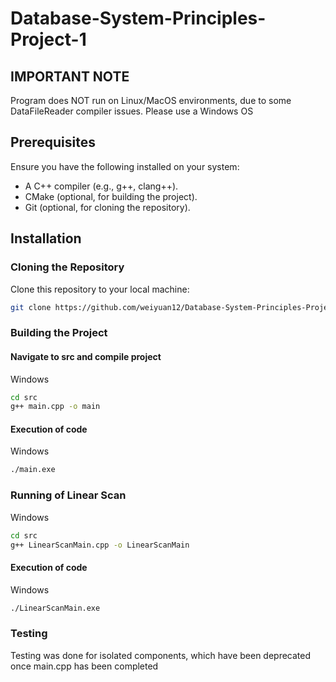 # Database-System-Principles-Project-1

## IMPORTANT NOTE

Program does NOT run on Linux/MacOS environments, due to some DataFileReader compiler issues. Please use a Windows OS


## Prerequisites

Ensure you have the following installed on your system:

- A C++ compiler (e.g., g++, clang++).
- CMake (optional, for building the project).
- Git (optional, for cloning the repository).

## Installation

### Cloning the Repository

Clone this repository to your local machine:

```bash
git clone https://github.com/weiyuan12/Database-System-Principles-Project-1.git
```

### Building the Project

#### Navigate to src and compile project

Windows
```bash
cd src
g++ main.cpp -o main
```

#### Execution of code

Windows
```bash
./main.exe
```

### Running of Linear Scan

Windows
```bash
cd src
g++ LinearScanMain.cpp -o LinearScanMain
```

#### Execution of code
Windows
```bash
./LinearScanMain.exe
```

### Testing
Testing was done for isolated components, which have been deprecated once main.cpp has been completed
